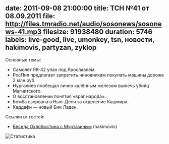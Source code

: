 date: 2011-09-08 21:00:00
title: ТСН №41 от 08.09.2011
file: http://files.tmradio.net/audio/sosonews/sosonews-41.mp3
filesize: 91938480
duration: 5746
labels: live-good, live, umonkey, tsn, новости, hakimovis, partyzan, zyklop
---
Основные темы:

- Самолёт ЯК-42 упал под Ярославлем.
- РосПил предлагает запретить чиновникам покупать машины дороже 2 млн руб.
- Нургалиев пообещал лично калённым железом выжечь убийц Магнитского.
- О восстановлении понятия «враг народа».
- Бомба взорвана в Нью-Дели за отделение Кашмира.
- Каддафи — новый Бин Ладен.

Ссылки от гостей:

- [Беседа Охлобыстина с Муртазиным](http://mrmurtazin.com/2011/02/02/didzhestiv-47-potomu-chto-ya-ves-sotkan-iz-dekadansa-ivan-oxlobystin/) (hakimovis)

![Статистика](http://files.tmradio.net/audio/sosonews/sosonews-41.png)
